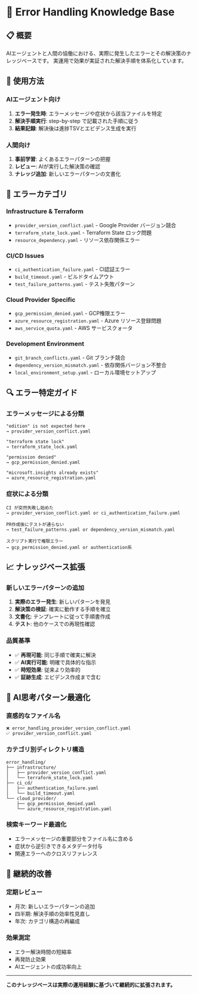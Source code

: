 # 🔧 Error Handling Knowledge Base

## 📋 概要

AIエージェントと人間の協働における、実際に発生したエラーとその解決策のナレッジベースです。
実運用で効果が実証された解決手順を体系化しています。

## 🎯 使用方法

### AIエージェント向け
1. **エラー発生時**: エラーメッセージや症状から該当ファイルを特定
2. **解決手順実行**: step-by-step で記載された手順に従う
3. **結果記録**: 解決後は進捗TSVとエビデンス生成を実行

### 人間向け
1. **事前学習**: よくあるエラーパターンの把握
2. **レビュー**: AIが実行した解決策の確認
3. **ナレッジ追加**: 新しいエラーパターンの文書化

## 📂 エラーカテゴリ

### Infrastructure & Terraform
- `provider_version_conflict.yaml` - Google Provider バージョン競合
- `terraform_state_lock.yaml` - Terraform State ロック問題
- `resource_dependency.yaml` - リソース依存関係エラー

### CI/CD Issues  
- `ci_authentication_failure.yaml` - CI認証エラー
- `build_timeout.yaml` - ビルドタイムアウト
- `test_failure_patterns.yaml` - テスト失敗パターン

### Cloud Provider Specific
- `gcp_permission_denied.yaml` - GCP権限エラー
- `azure_resource_registration.yaml` - Azure リソース登録問題
- `aws_service_quota.yaml` - AWS サービスクォータ

### Development Environment
- `git_branch_conflicts.yaml` - Git ブランチ競合
- `dependency_version_mismatch.yaml` - 依存関係バージョン不整合
- `local_environment_setup.yaml` - ローカル環境セットアップ

## 🔍 エラー特定ガイド

### エラーメッセージによる分類
```
"edition" is not expected here
→ provider_version_conflict.yaml

"terraform state lock"
→ terraform_state_lock.yaml

"permission denied"
→ gcp_permission_denied.yaml

"microsoft.insights already exists"
→ azure_resource_registration.yaml
```

### 症状による分類
```
CI が突然失敗し始めた
→ provider_version_conflict.yaml or ci_authentication_failure.yaml

PR作成後にテストが通らない
→ test_failure_patterns.yaml or dependency_version_mismatch.yaml

スクリプト実行で権限エラー
→ gcp_permission_denied.yaml or authentication系
```

## 📈 ナレッジベース拡張

### 新しいエラーパターンの追加
1. **実際のエラー発生**: 新しいパターンを発見
2. **解決策の検証**: 確実に動作する手順を確立
3. **文書化**: テンプレートに従って手順書作成
4. **テスト**: 他のケースでの再現性確認

### 品質基準
- ✅ **再現可能**: 同じ手順で確実に解決
- ✅ **AI実行可能**: 明確で具体的な指示
- ✅ **時短効果**: 従来より効率的
- ✅ **証跡生成**: エビデンス作成まで含む

## 🤖 AI思考パターン最適化

### 直感的なファイル名
```
❌ error_handling_provider_version_conflict.yaml
✅ provider_version_conflict.yaml
```

### カテゴリ別ディレクトリ構造
```
error_handling/
├── infrastructure/
│   ├── provider_version_conflict.yaml
│   └── terraform_state_lock.yaml
├── ci_cd/
│   ├── authentication_failure.yaml
│   └── build_timeout.yaml
└── cloud_provider/
    ├── gcp_permission_denied.yaml
    └── azure_resource_registration.yaml
```

### 検索キーワード最適化
- エラーメッセージの重要部分をファイル名に含める
- 症状から逆引きできるメタデータ付与
- 関連エラーへのクロスリファレンス

## 🔄 継続的改善

### 定期レビュー
- 月次: 新しいエラーパターンの追加
- 四半期: 解決手順の効率性見直し
- 年次: カテゴリ構造の再編成

### 効果測定
- エラー解決時間の短縮率
- 再発防止効果
- AIエージェントの成功率向上

---

**このナレッジベースは実際の運用経験に基づいて継続的に拡張されます。**
